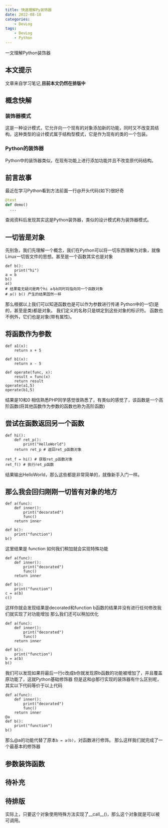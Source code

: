 ```yaml
---
title: 快速理解Py装饰器
date: 2022-08-18
categories:
    - DevLog
tags:
    - DevLog
    - Python
---
```


一文理解Python装饰器

<!-- more -->

## 本文提示
文章来自学习笔记,**目前本文仍然在排版中**
## 概念快解
### 装饰器模式
这是一种设计模式，它允许向一个现有的对象添加新的功能，同时又不改变其结构。这种类型的设计模式属于结构型模式，它是作为现有的类的一个包装。
### Python的装饰器
Python中的装饰器类似，在现有功能上进行添加功能并且不改变原代码结构。
## 前言故事
最近在学习Python看到方法前面一行@开头代码(如下)很好奇
```python
@test
def demo()
  ...
```
查阅资料后发现其实这是Python装饰器，类似的设计模式称为装饰器模式。
## 一切皆是对象
先别急，我们先理解一个概念，我们在Python可以将一切东西理解为对象，就像Linux一切皆文件的思想。甚至是一个函数其实也是对象
```
def b():
    print("hi")
a = b
b()
a()
# 结果毫无疑问是两个hi a与b同时将指向同一个函数对象
# a() b() 产生的结果固然一样
```
那么根据以上我们可以知道函数也是可以作为参数进行传递
Python中的一切(是的，甚至是类)都是对象。 我们定义的名称只是绑定到这些对象的标识符。 函数也不例外，它们也是对象(带有属性)。 
## 将函数作为参数
```
def a1(x):
    return x + 5

def b1(x):
    return x - 5

def operate(func, x):
    result = func(x)
    return result
operate(a1,5)
operate(b1,5)
```
结果是10和0
相信熟悉PHP同学感觉很熟悉了，有类似的感觉了，该函数是一个高阶函数(将其他函数作为参数的函数也称为高阶函数)
## 尝试在函数返回另一个函数
```
def hi():
    def ret_p():
        print("HelloWorld")
    return ret_p # 返回ret_p函数对象

ret_f = hi() # 获取ret_p函数对象
ret_f() # 执行ret_p函数
```
结果输出HelloWorld，那么这些都是非常简单的，就像新手入门一样。
## 那么我会回归刚刚一切皆有对象的地方
```
def a(func):
    def inner():
        print("decorated")
        func()
    return inner

def b():
    print("function")
b()
```
这里结果是 function
如何我们稍加就会实现特殊功能
```
def a(func):
    def inner():
        print("decorated")
        func()
    return inner

def b():
    print("function")
c = a(b)
c()
```
这样你就会发现结果是decorated和function
b函数的结果并没有进行任何修改我们就实现了对功能增加
那么我们还可以稍加优化
```
def a(func):
    def inner():
        print("decorated")
        func()
    return inner

def b():
    print("function")
b = a(b)
b()
```
我们可以发现如果将最后一行c改成b你就发现原b函数的功能被增加了，并且覆盖原功能了，这就Python基础修饰器
但是这和@那行实现的装饰器有什么区别呢，其实以下代码等价于以上代码
```
def a(func):
    def inner():
        print("decorated")
        func()
    return inner
@a
def b():
    print("function")
b()
```
那么@a的功能代替了原本`b = a(b)`，对函数进行修饰。
那么这样我们就完成了一个最基本的修饰器
## 参数装饰函数
## 待补充
## 待排版
实际上，只要这个对象使用特殊方法实现了__call__()，那么这个对象就是可以被可调用。 
